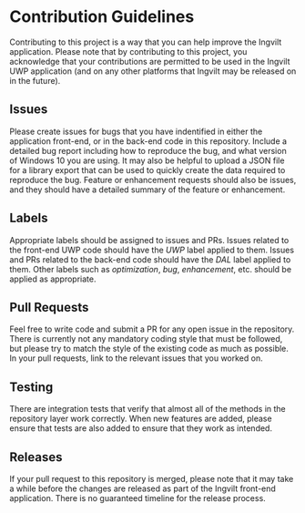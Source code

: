 # Contribution Guidelines
Contributing to this project is a way that you can help improve the Ingvilt application. Please note that by contributing to this project, you acknowledge that your contributions are permitted to be used in the Ingvilt UWP application (and on any other platforms that Ingvilt may be released on in the future).

## Issues
Please create issues for bugs that you have indentified in either the application front-end, or in the back-end code in this repository. Include a detailed bug report including how to reproduce the bug, and what version of Windows 10 you are using. It may also be helpful to upload a JSON file for a library export that can be used to quickly create the data required to reproduce the bug. Feature or enhancement requests should also be issues, and they should have a detailed summary of the feature or enhancement.

## Labels
Appropriate labels should be assigned to issues and PRs. Issues related to the front-end UWP code should have the *UWP* label applied to them. Issues and PRs related to the back-end code should have the *DAL* label applied to them. Other labels such as *optimization*, *bug*, *enhancement*, etc. should be applied as appropriate.

## Pull Requests
Feel free to write code and submit a PR for any open issue in the repository. There is currently not any mandatory coding style that must be followed, but please try to match the style of the existing code as much as possible. In your pull requests, link to the relevant issues that you worked on.

## Testing
There are integration tests that verify that almost all of the methods in the repository layer work correctly. When new features are added, please ensure that tests are also added to ensure that they work as intended.

## Releases
If your pull request to this repository is merged, please note that it may take a while before the changes are released as part of the Ingvilt front-end application. There is no guaranteed timeline for the release process.

